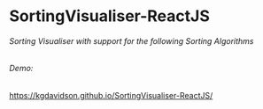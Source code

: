# SortingVisualiser-ReactJS

###### Sorting Visualiser with support for the following Sorting Algorithms


###### Demo: 
https://kgdavidson.github.io/SortingVisualiser-ReactJS/
